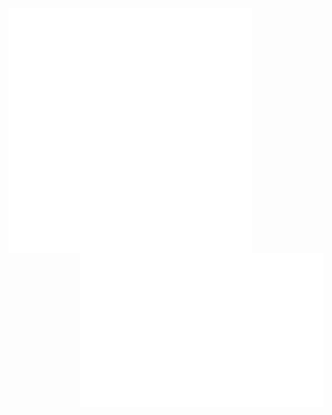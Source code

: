 [<img align="left" width="390" alt="🦑" src="/general.svg">](#)
[<img align="right" width="390" alt="🦑" src="/achievements.svg">](#)
